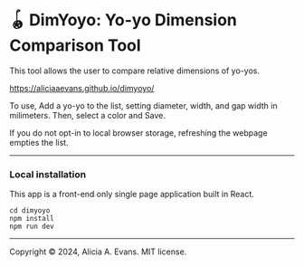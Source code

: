 # 🪀 DimYoyo: Yo-yo Dimension Comparison Tool

This tool allows the user to compare relative dimensions of yo-yos.

https://aliciaaevans.github.io/dimyoyo/

To use, Add a yo-yo to the list, setting diameter, width, and gap width in milimeters. Then, select a color and Save.

If you do not opt-in to local browser storage, refreshing the webpage empties the list.


---

### Local installation

This app is a front-end only single page application built in React.

```
cd dimyoyo
npm install
npm run dev
```


---

Copyright &copy; 2024, Alicia A. Evans. MIT license.
